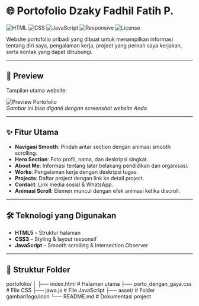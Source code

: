 # 🌐 Portofolio Dzaky Fadhil Fatih P.

![HTML](https://img.shields.io/badge/HTML-5-orange?logo=html5)
![CSS](https://img.shields.io/badge/CSS-3-blue?logo=css3)
![JavaScript](https://img.shields.io/badge/JavaScript-ES6-yellow?logo=javascript)
![Responsive](https://img.shields.io/badge/Responsive-Yes-brightgreen)
![License](https://img.shields.io/badge/License-MIT-lightgrey)

Website portofolio pribadi yang dibuat untuk menampilkan informasi tentang diri saya, pengalaman kerja, project yang pernah saya kerjakan, serta kontak yang dapat dihubungi.

---

## 📸 Preview  
Tampilan utama website:  

![Preview Portofolio](asset/preview.png)  
*Gambar ini bisa diganti dengan screenshot website Anda.*

---

## ✨ Fitur Utama
- **Navigasi Smooth**: Pindah antar section dengan animasi smooth scrolling.
- **Hero Section**: Foto profil, nama, dan deskripsi singkat.
- **About Me**: Informasi tentang latar belakang pendidikan dan organisasi.
- **Works**: Pengalaman kerja dengan deskripsi tugas.
- **Projects**: Daftar project dengan link ke detail project.
- **Contact**: Link media sosial & WhatsApp.
- **Animasi Scroll**: Elemen muncul dengan efek animasi ketika discroll.

---

## 🛠️ Teknologi yang Digunakan
- **HTML5** – Struktur halaman
- **CSS3** – Styling & layout responsif
- **JavaScript** – Smooth scrolling & Intersection Observer

---

## 📂 Struktur Folder
portofolio/
│
├── index.html # Halaman utama
├── porto_dengan_gaya.css # File CSS
├── jawa.js # File JavaScript
├── asset/ # Folder gambar/logo/icon
└── README.md # Dokumentasi project
